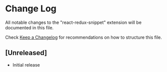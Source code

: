 # Change Log
All notable changes to the "react-redux-snippet" extension will be documented in this file.

Check [Keep a Changelog](http://keepachangelog.com/) for recommendations on how to structure this file.

## [Unreleased]
- Initial release